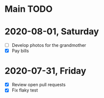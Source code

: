 # Main TODO

# 2020-08-01, Saturday

- [ ] Develop photos for the grandmother
- [X] Pay bills

# 2020-07-31, Friday

- [X] Review open pull requests
- [X] Fix flaky test
